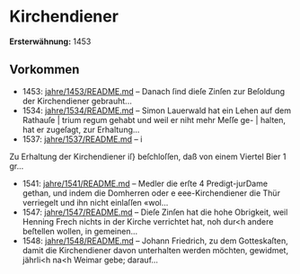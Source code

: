# Kirchendiener

**Ersterwähnung:** 1453

## Vorkommen
- 1453: [jahre/1453/README.md](../jahre/1453/README.md) – Danach ſind dieſe Zinſen zur Beſoldung
der Kirchendiener gebrauht...
- 1534: [jahre/1534/README.md](../jahre/1534/README.md) – Simon Lauerwald hat ein Lehen auf dem Rathauſe |
trium regum gehabt und weil er niht mehr Meſſe ge- |
halten, hat er zugeſagt, zur Erhaltung...
- 1537: [jahre/1537/README.md](../jahre/1537/README.md) – i

Zu Erhaltung der Kirchendiener iſ} beſchloſſen, daß
von einem Viertel Bier 1 gr...
- 1541: [jahre/1541/README.md](../jahre/1541/README.md) – Medler die erſte
4 Predigt-jurDame gethan, und indem die Domherren oder
e eee-Kirchendiener die Thür verriegelt und ihn nicht einlaſſen
«wol...
- 1547: [jahre/1547/README.md](../jahre/1547/README.md) – Dieſe Zinſen hat die hohe Obrigkeit, weil
Henning Frech nichts in der Kirche verrichtet hat, noh
dur<h andere beſtellen wollen, in gemeinen...
- 1548: [jahre/1548/README.md](../jahre/1548/README.md) – Johann Friedrich, zu dem Gotteskaſten, damit die
Kirchendiener davon unterhalten werden möchten, gewidmet,
jährli<h na<h Weimar gebe; darauf...
